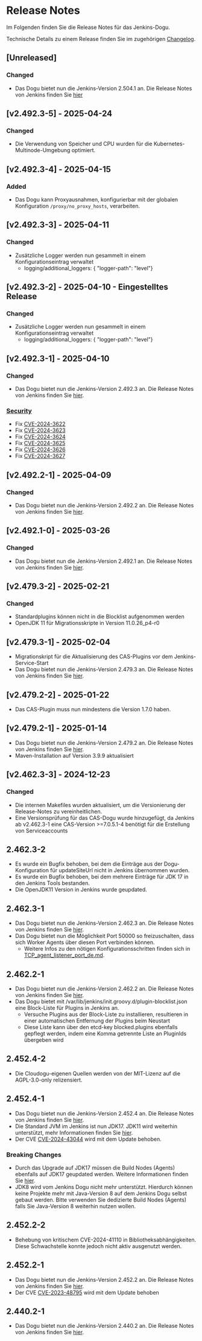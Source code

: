 # Release Notes

Im Folgenden finden Sie die Release Notes für das Jenkins-Dogu.

Technische Details zu einem Release finden Sie im zugehörigen [Changelog](https://docs.cloudogu.com/de/docs/dogus/jenkins/CHANGELOG/).

## [Unreleased]
### Changed 
* Das Dogu bietet nun die Jenkins-Version 2.504.1 an. Die Release Notes von Jenkins finden Sie [hier](https://www.jenkins.io/changelog/2.504.1/)

## [v2.492.3-5] - 2025-04-24
### Changed
- Die Verwendung von Speicher und CPU wurden für die Kubernetes-Multinode-Umgebung optimiert.

## [v2.492.3-4] - 2025-04-15
### Added
* Das Dogu kann Proxyausnahmen, konfigurierbar mit der globalen Konfiguration `/proxy/no_proxy_hosts`, verarbeiten.

## [v2.492.3-3] - 2025-04-11
### Changed
* Zusätzliche Logger werden nun gesammelt in einem Konfigurationseintrag verwaltet
    * logging/additional_loggers: { "logger-path": "level"}

## [v2.492.3-2] - 2025-04-10 - Eingestelltes Release
### Changed
* Zusätzliche Logger werden nun gesammelt in einem Konfigurationseintrag verwaltet
  * logging/additional_loggers: { "logger-path": "level"}

## [v2.492.3-1] - 2025-04-10
### Changed
* Das Dogu bietet nun die Jenkins-Version 2.492.3 an. Die Release Notes von Jenkins finden Sie [hier](https://www.jenkins.io/changelog-stable/2.492.3/).
### [Security](https://www.jenkins.io/security/advisory/2025-04-02)
- Fix [CVE-2024-3622](https://nvd.nist.gov/vuln/detail/CVE-2024-3622) 
- Fix [CVE-2024-3623](https://nvd.nist.gov/vuln/detail/CVE-2024-3623) 
- Fix [CVE-2024-3624](https://nvd.nist.gov/vuln/detail/CVE-2024-3624)
- Fix [CVE-2024-3625](https://nvd.nist.gov/vuln/detail/CVE-2024-3625)
- Fix [CVE-2024-3626](https://nvd.nist.gov/vuln/detail/CVE-2024-3626)
- Fix [CVE-2024-3627](https://nvd.nist.gov/vuln/detail/CVE-2024-3627)

## [v2.492.2-1] - 2025-04-09
### Changed
* Das Dogu bietet nun die Jenkins-Version 2.492.2 an. Die Release Notes von Jenkins finden Sie [hier](https://www.jenkins.io/changelog-stable/2.492.2/).

## [v2.492.1-0] - 2025-03-26
### Changed
* Das Dogu bietet nun die Jenkins-Version 2.492.1 an. Die Release Notes von Jenkins finden Sie [hier](https://www.jenkins.io/changelog-stable/2.492.1/).

## [v2.479.3-2] - 2025-02-21
### Changed
* Standardplugins können nicht in die Blocklist aufgenommen werden
* OpenJDK 11 für Migrationsskripte in Version 11.0.26_p4-r0 

## [v2.479.3-1] - 2025-02-04
* Migrationskript für die Aktualisierung des CAS-Plugins vor dem Jenkins-Service-Start
* Das Dogu bietet nun die Jenkins-Version 2.479.3 an. Die Release Notes von Jenkins finden Sie [hier](https://www.jenkins.io/changelog-stable/2.479.3/).

## [v2.479.2-2] - 2025-01-22
* Das CAS-Plugin muss nun mindestens die Version 1.7.0 haben.

## [v2.479.2-1] - 2025-01-14
* Das Dogu bietet nun die Jenkins-Version 2.479.2 an. Die Release Notes von Jenkins finden Sie [hier](https://www.jenkins.io/changelog-stable/2.479.2/).
* Maven-Installation auf Version 3.9.9 aktualisiert

## [v2.462.3-3] - 2024-12-23
### Changed
* Die internen Makefiles wurden aktualisiert, um die Versionierung der Release-Notes zu vereinheitlichen.
* Eine Versionsprüfung für das CAS-Dogu wurde hinzugefügt, da Jenkins ab v2.462.3-1 eine CAS-Version >=7.0.5.1-4 benötigt für die Erstellung von Serviceaccounts

## 2.462.3-2
* Es wurde ein Bugfix behoben, bei dem die Einträge aus der Dogu-Konfiguration für updateSiteUrl nicht in Jenkins übernommen wurden.
* Es wurde ein Bugfix behoben, bei dem mehrere Einträge für JDK 17 in den Jenkins Tools bestanden.
* Die OpenJDK11 Version in Jenkins wurde geupdated.

## 2.462.3-1
* Das Dogu bietet nun die Jenkins-Version 2.462.3 an. Die Release Notes von Jenkins finden Sie [hier](https://www.jenkins.io/changelog-stable/2.462.3/).
* Das Dogu bietet nun die Möglichkeit Port 50000 so freizuschalten, dass sich Worker Agents über diesen Port verbinden können.
  * Weitere Infos zu den nötigen Konfigurationsschritten finden sich in [TCP_agent_listener_port_de.md](../operations/TCP_agent_listener_port_de.md).

## 2.462.2-1
* Das Dogu bietet nun die Jenkins-Version 2.462.2 an. Die Release Notes von Jenkins finden Sie [hier](https://www.jenkins.io/changelog-stable/2.462.2/).
* Das Dogu bietet mit /var/lib/jenkins/init.groovy.d/plugin-blocklist.json eine Block-Liste für Plugins in Jenkins an.
  * Versuche Plugins aus der Block-Liste zu installieren, resultieren in einer automatischen Entfernung der Plugins beim Neustart
  * Diese Liste kann über den etcd-key blocked.plugins ebenfalls gepflegt werden, indem eine Komma getrennte Liste an PluginIds übergeben wird

## 2.452.4-2
* Die Cloudogu-eigenen Quellen werden von der MIT-Lizenz auf die AGPL-3.0-only relizensiert.

## 2.452.4-1
* Das Dogu bietet nun die Jenkins-Version 2.452.4 an. Die Release Notes von Jenkins finden Sie [hier](https://www.jenkins.io/changelog-stable/2.452.4/).
* Die Standard JVM im Jenkins ist nun JDK17. JDK11 wird weiterhin unterstützt, mehr Informationen finden Sie [hier](https://docs.cloudogu.com/de/docs/dogus/jenkins/operations/Building_with_custom_Java/).
* Der CVE [CVE-2024-43044](https://nvd.nist.gov/vuln/detail/CVE-2024-43044) wird mit dem Update behoben.

### Breaking Changes
* Durch das Upgrade auf JDK17 müssen die Build Nodes (Agents) ebenfalls auf JDK17 geupdated werden. Weitere Informationen finden Sie [hier](https://www.jenkins.io/doc/book/platform-information/upgrade-java-to-17/#jvm-version-on-agents).
* JDK8 wird vom Jenkins Dogu nicht mehr unterstützt. Hierdurch können keine Projekte mehr mit Java-Version 8 auf dem Jenkins Dogu selbst gebaut werden. Bitte verwenden Sie dedizierte Build Nodes (Agents) falls Sie Java-Version 8 weiterhin nutzen wollen.

## 2.452.2-2
* Behebung von kritischem CVE-2024-41110 in Bibliotheksabhängigkeiten. Diese Schwachstelle konnte jedoch nicht aktiv ausgenutzt werden.

## 2.452.2-1

* Das Dogu bietet nun die Jenkins-Version 2.452.2 an. Die Release Notes von Jenkins finden Sie [hier](https://www.jenkins.io/changelog/#v2.452).
* Der CVE [CVE-2023-48795](https://www.jenkins.io/security/advisory/2024-04-17/) wird mit dem Update behoben

## 2.440.2-1

* Das Dogu bietet nun die Jenkins-Version 2.440.2 an. Die Release Notes von Jenkins finden Sie [hier](https://www.jenkins.io/changelog/#v2.440).
